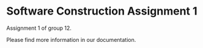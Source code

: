 # Software Construction Assignment 1

Assignment 1 of group 12.

Please find more information in our documentation.